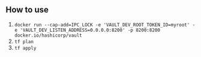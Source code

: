 ## How to use
1. `docker run --cap-add=IPC_LOCK -e 'VAULT_DEV_ROOT_TOKEN_ID=myroot' -e 'VAULT_DEV_LISTEN_ADDRESS=0.0.0.0:8200' -p 8200:8200 docker.io/hashicorp/vault`
2. `tf plan`
3. `tf apply`